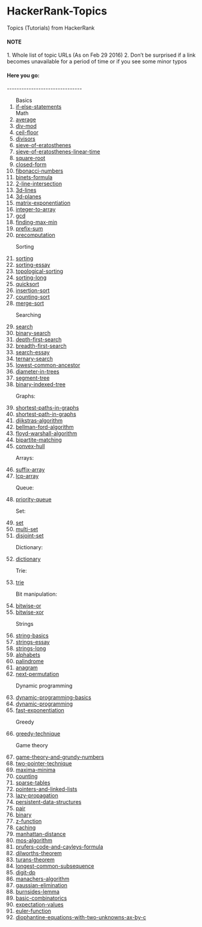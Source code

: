 # HackerRank-Topics

Topics (Tutorials) from HackerRank

<h4>NOTE</h4>
1. Whole list of topic URLs (As on Feb 29 2016)
2. Don’t be surprised if a link becomes unavailable for a period of time or if you see some minor typos

<h4>Here you go:</h4>
-------------------------------
<ol>
Basics
<li><a href="https://www.hackerrank.com/topics/if-else-statements">if-else-statements</a></li>
Math
<li><a href="https://www.hackerrank.com/topics/average">average</a></li>
<li><a href="https://www.hackerrank.com/topics/div-mod">div-mod</a></li>
<li><a href="https://www.hackerrank.com/topics/ceil-floor">ceil-floor</a></li>
<li><a href="https://www.hackerrank.com/topics/divisors">divisors</a></li>
<li><a href="https://www.hackerrank.com/topics/sieve-of-eratosthenes">sieve-of-eratosthenes</a></li>
<li><a href="https://www.hackerrank.com/topics/sieve-of-eratosthenes-linear-time">sieve-of-eratosthenes-linear-time</a></li>

<li><a href="https://www.hackerrank.com/topics/square-root">square-root</a></li>

<li><a href="https://www.hackerrank.com/topics/closed-form">closed-form</a></li>
<li><a href="https://www.hackerrank.com/topics/fibonacci-numbers">fibonacci-numbers</a></li>
<li><a href="https://www.hackerrank.com/topics/binets-formula">binets-formula</a></li>

<li><a href="https://www.hackerrank.com/topics/2-line-intersection">2-line-intersection</a></li>
<li><a href="https://www.hackerrank.com/topics/3d-lines">3d-lines</a></li>
<li><a href="https://www.hackerrank.com/topics/3d-planes">3d-planes</a></li>

<li><a href="https://www.hackerrank.com/topics/matrix-exponentiation">matrix-exponentiation</a></li>

<li><a href="https://www.hackerrank.com/topics/integer-to-array">integer-to-array</a></li>
<li><a href="https://www.hackerrank.com/topics/gcd">gcd</a></li>
<li><a href="https://www.hackerrank.com/topics/finding-max-min">finding-max-min</a></li>
<li><a href="https://www.hackerrank.com/topics/prefix-sum">prefix-sum</a></li>

<li><a href="https://www.hackerrank.com/topics/precomputation">precomputation</a></li>

Sorting
<li><a href="https://www.hackerrank.com/topics/sorting">sorting</a></li>
<li><a href="https://www.hackerrank.com/topics/sorting-essay">sorting-essay</a></li>
<li><a href="https://www.hackerrank.com/topics/topological-sorting">topological-sorting</a></li>
<li><a href="https://www.hackerrank.com/topics/sorting-long">sorting-long</a></li>
<li><a href="https://www.hackerrank.com/topics/quicksort">quicksort</a></li>
<li><a href="https://www.hackerrank.com/topics/insertion-sort">insertion-sort</a></li>
<li><a href="https://www.hackerrank.com/topics/counting-sort">counting-sort</a></li>
<li><a href="https://www.hackerrank.com/topics/merge-sort">merge-sort</a></li>

Searching
<li><a href="https://www.hackerrank.com/topics/search">search</a></li>
<li><a href="https://www.hackerrank.com/topics/binary-search">binary-search</a></li>
<li><a href="https://www.hackerrank.com/topics/depth-first-search">depth-first-search</a></li>
<li><a href="https://www.hackerrank.com/topics/breadth-first-search">breadth-first-search</a></li>
<li><a href="https://www.hackerrank.com/topics/search-essay">search-essay</a></li>
<li><a href="https://www.hackerrank.com/topics/ternary-search">ternary-search</a></li>

<li><a href="https://www.hackerrank.com/topics/lowest-common-ancestor">lowest-common-ancestor</a></li>
<li><a href="https://www.hackerrank.com/topics/diameter-in-trees">diameter-in-trees</a></li>
<li><a href="https://www.hackerrank.com/topics/segment-tree">segment-tree</a></li>
<li><a href="https://www.hackerrank.com/topics/binary-indexed-tree">binary-indexed-tree</a></li>

Graphs:
<li><a href="https://www.hackerrank.com/topics/shortest-paths-in-graphs">shortest-paths-in-graphs</a></li>
<li><a href="https://www.hackerrank.com/topics/shortest-path-in-graphs">shortest-path-in-graphs</a></li>
<li><a href="https://www.hackerrank.com/topics/dijkstras-algorithm">dijkstras-algorithm</a></li>
<li><a href="https://www.hackerrank.com/topics/bellman-ford-algorithm">bellman-ford-algorithm</a></li>
<li><a href="https://www.hackerrank.com/topics/floyd-warshall-algorithm">floyd-warshall-algorithm</a></li>
<li><a href="https://www.hackerrank.com/topics/bipartite-matching">bipartite-matching</a></li>
<li><a href="https://www.hackerrank.com/topics/convex-hull">convex-hull</a></li>

Arrays:
<li><a href="https://www.hackerrank.com/topics/suffix-array">suffix-array</a></li>
<li><a href="https://www.hackerrank.com/topics/lcp-array">lcp-array</a></li>

Queue:
<li><a href="https://www.hackerrank.com/topics/priority-queue">priority-queue</a></li>

Set:
<li><a href="https://www.hackerrank.com/topics/set">set</a></li>
<li><a href="https://www.hackerrank.com/topics/multi-set">multi-set</a></li>
<li><a href="https://www.hackerrank.com/topics/disjoint-set">disjoint-set</a></li>

Dictionary:
<li><a href="https://www.hackerrank.com/topics/dictionary">dictionary</a></li>

Trie:
<li><a href="https://www.hackerrank.com/topics/trie">trie</a></li>

Bit manipulation:
<li><a href="https://www.hackerrank.com/topics/bitwise-or">bitwise-or</a></li>
<li><a href="https://www.hackerrank.com/topics/bitwise-xor">bitwise-xor</a></li>

Strings
<li><a href="https://www.hackerrank.com/topics/string-basics">string-basics</a></li>
<li><a href="https://www.hackerrank.com/topics/strings-essay">strings-essay</a></li>
<li><a href="https://www.hackerrank.com/topics/strings-long">strings-long</a></li>
<li><a href="https://www.hackerrank.com/topics/alphabets">alphabets</a></li>
<li><a href="https://www.hackerrank.com/topics/palindrome">palindrome</a></li>
<li><a href="https://www.hackerrank.com/topics/anagram">anagram</a></li>
<li><a href="https://www.hackerrank.com/topics/next-permutation">next-permutation</a></li>

Dynamic programming
<li><a href="https://www.hackerrank.com/topics/dynamic-programming-basics">dynamic-programming-basics</a></li>
<li><a href="https://www.hackerrank.com/topics/dynamic-programming">dynamic-programming</a></li>
<li><a href="https://www.hackerrank.com/topics/fast-exponentiation">fast-exponentiation</a></li>

Greedy
<li><a href="https://www.hackerrank.com/topics/greedy-technique">greedy-technique</a></li>

Game theory
<li><a href="https://www.hackerrank.com/topics/game-theory-and-grundy-numbers">game-theory-and-grundy-numbers</a></li>


<li><a href="https://www.hackerrank.com/topics/two-pointer-technique">two-pointer-technique</a></li>
<li><a href="https://www.hackerrank.com/topics/maxima-minima">maxima-minima</a></li>

<li><a href="https://www.hackerrank.com/topics/counting">counting</a></li>

<li><a href="https://www.hackerrank.com/topics/sparse-tables">sparse-tables</a></li>


<li><a href="https://www.hackerrank.com/topics/pointers-and-linked-lists">pointers-and-linked-lists</a></li>
<li><a href="https://www.hackerrank.com/topics/lazy-propagation">lazy-propagation</a></li>
<li><a href="https://www.hackerrank.com/topics/persistent-data-structures">persistent-data-structures</a></li>

<li><a href="https://www.hackerrank.com/topics/pair">pair</a></li>



<li><a href="https://www.hackerrank.com/topics/binary">binary</a></li>
<li><a href="https://www.hackerrank.com/topics/z-function">z-function</a></li>

<li><a href="https://www.hackerrank.com/topics/caching">caching</a></li>
<li><a href="https://www.hackerrank.com/topics/manhattan-distance">manhattan-distance</a></li>

<li><a href="https://www.hackerrank.com/topics/mos-algorithm">mos-algorithm</a></li>
<li><a href="https://www.hackerrank.com/topics/prufers-code-and-cayleys-formula">prufers-code-and-cayleys-formula</a></li>
<li><a href="https://www.hackerrank.com/topics/dilworths-theorem">dilworths-theorem</a></li>
<li><a href="https://www.hackerrank.com/topics/turans-theorem">turans-theorem</a></li>
<li><a href="https://www.hackerrank.com/topics/longest-common-subsequence">longest-common-subsequence</a></li>
<li><a href="https://www.hackerrank.com/topics/digit-dp">digit-dp</a></li>
<li><a href="https://www.hackerrank.com/topics/manachers-algorithm">manachers-algorithm</a></li>
<li><a href="https://www.hackerrank.com/topics/gaussian-elimination">gaussian-elimination</a></li>
<li><a href="https://www.hackerrank.com/topics/burnsides-lemma">burnsides-lemma</a></li>
<li><a href="https://www.hackerrank.com/topics/basic-combinatorics">basic-combinatorics</a></li>
<li><a href="https://www.hackerrank.com/topics/expectation-values">expectation-values</a></li>
<li><a href="https://www.hackerrank.com/topics/euler-function">euler-function</a></li>
<li><a href="https://www.hackerrank.com/topics/diophantine-equations-with-two-unknowns-ax-by-c">diophantine-equations-with-two-unknowns-ax-by-c</a></li>
</ol>
